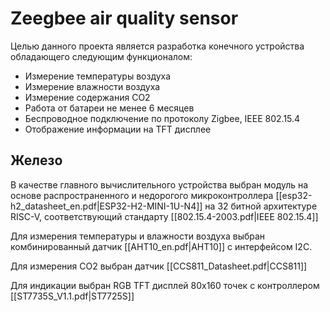 # Zeegbee air quality sensor
Целью данного проекта является разработка конечного устройства обладающего следующим функционалом:
* Измерение температуры воздуха
* Измерение влажности воздуха
* Измерение содержания CO2
* Работа от батареи не менее 6 месяцев
* Беспроводное подключение по протоколу Zigbee, IEEE 802.15.4
* Отображение информации на TFT дисплее
## Железо
В качестве главного вычислительного устройства выбран модуль на основе распространенного и недорогого микроконтроллера [[esp32-h2_datasheet_en.pdf|ESP32-H2-MINI-1U-N4]] на 32 битной архитектуре RISC-V, соответствующий стандарту [[802.15.4-2003.pdf|IEEE 802.15.4]]

Для измерения температуры и влажности воздуха выбран комбинированный датчик [[AHT10_en.pdf|AHT10]] с интерфейсом I2C.

Для измерения CO2 выбран датчик [[CCS811_Datasheet.pdf|CCS811]] 

Для индикации выбран RGB TFT дисплей 80x160 точек с контроллером [[ST7735S_V1.1.pdf|ST7725S]] 


